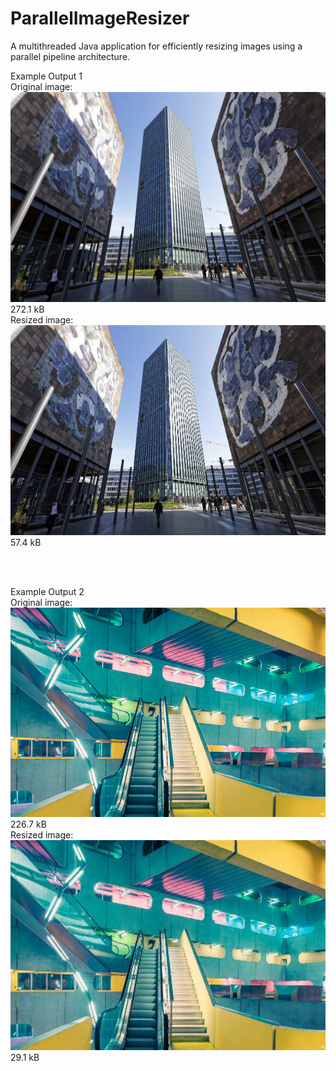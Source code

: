 # ParallelImageResizer
A multithreaded Java application for efficiently resizing images using a parallel pipeline architecture. 

Example Output 1
<br>
Original image:<br>
<img src="/thumbnail/input_images/Campus_Pierre_et_Marie_Curie.jpg" width="512"/>
272.1 kB <br>
Resized image:<br>
<img src="/thumbnail/output_images/Campus_Pierre_et_Marie_Curie.jpg" width="512"/>
57.4 kB <br>

<br>
<br>

Example Output 2
<br>
Original image:<br>
<img src="/thumbnail/input_images/jussieu-atrium.jpg" width="512"/>
226.7 kB <br>
Resized image:<br>
<img src="/thumbnail/output_images/jussieu-atrium.jpg" width="512"/>
29.1 kB <br>
